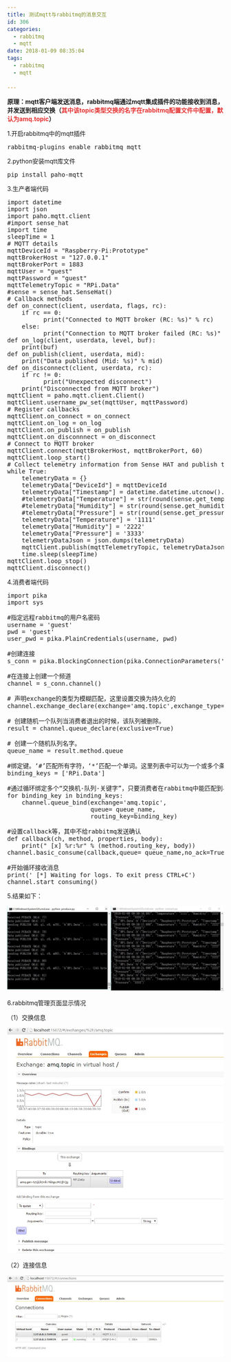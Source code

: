 ```yaml
---
title: 测试mqtt与rabbitmq的消息交互
id: 306
categories:
  - rabbitmq
  - mqtt
date: 2018-01-09 08:35:04
tags:
  - rabbitmq
  - mqtt

---
```


**原理：mqtt客户端发送消息，rabbitmq端通过mqtt集成插件的功能接收到消息，并发送到相应交换（<span style="color:#E53333;">其中该topic类型交换的名字在rabbitmq配置文件中配置，默认为amq.topic</span>）** 


1.开启rabbitmq中的mqtt插件

<pre class="prettyprint lang-py">rabbitmq-plugins enable rabbitmq_mqtt</pre>

2.python安装mqtt库文件

<pre class="prettyprint lang-py">pip install paho-mqtt</pre>

3.生产者端代码

<pre class="prettyprint lang-py">import datetime
import json
import paho.mqtt.client
#import sense_hat
import time
sleepTime = 1
# MQTT details
mqttDeviceId = "Raspberry-Pi:Prototype"
mqttBrokerHost = "127.0.0.1"
mqttBrokerPort = 1883
mqttUser = "guest"
mqttPassword = "guest"
mqttTelemetryTopic = "RPi.Data"
#sense = sense_hat.SenseHat()
# Callback methods
def on_connect(client, userdata, flags, rc):
    if rc == 0:
          print("Connected to MQTT broker (RC: %s)" % rc)
    else:
          print("Connection to MQTT broker failed (RC: %s)" % rc)
def on_log(client, userdata, level, buf):
    print(buf)
def on_publish(client, userdata, mid):
    print("Data published (Mid: %s)" % mid)
def on_disconnect(client, userdata, rc):
    if rc != 0:
          print("Unexpected disconnect")
    print("Disconnected from MQTT broker")
mqttClient = paho.mqtt.client.Client()
mqttClient.username_pw_set(mqttUser, mqttPassword)
# Register callbacks
mqttClient.on_connect = on_connect
mqttClient.on_log = on_log
mqttClient.on_publish = on_publish
mqttClient.on_disconnnect = on_disconnect
# Connect to MQTT broker
mqttClient.connect(mqttBrokerHost, mqttBrokerPort, 60)
mqttClient.loop_start()
# Collect telemetry information from Sense HAT and publish to MQTT broker in JSON format
while True:
    telemetryData = {}
    telemetryData["DeviceId"] = mqttDeviceId
    telemetryData["Timestamp"] = datetime.datetime.utcnow().strftime('%Y-%m-%d %H:%M:%S.%f')[:-3]
    #telemetryData["Temperature"] = str(round(sense.get_temperature(), 2))
    #telemetryData["Humidity"] = str(round(sense.get_humidity(), 2))
    #telemetryData["Pressure"] = str(round(sense.get_pressure(), 2))
    telemetryData["Temperature"] = '1111'
    telemetryData["Humidity"] = '2222'
    telemetryData["Pressure"] = '3333'
    telemetryDataJson = json.dumps(telemetryData)
    mqttClient.publish(mqttTelemetryTopic, telemetryDataJson, 1)
    time.sleep(sleepTime)
mqttClient.loop_stop()
mqttClient.disconnect()</pre>

4.消费者端代码

<pre class="prettyprint lang-py">import pika
import sys

#指定远程rabbitmq的用户名密码
username = 'guest'
pwd = 'guest'
user_pwd = pika.PlainCredentials(username, pwd)

#创建连接
s_conn = pika.BlockingConnection(pika.ConnectionParameters('127.0.0.1', credentials=user_pwd))

#在连接上创建一个频道
channel = s_conn.channel()

# 声明exchange的类型为模糊匹配，这里设置交换为持久化的
channel.exchange_declare(exchange='amq.topic',exchange_type='topic', durable=True)  

# 创建随机一个队列当消费者退出的时候，该队列被删除。
result = channel.queue_declare(exclusive=True)

# 创建一个随机队列名字。  
queue_name = result.method.queue

#绑定键。‘#’匹配所有字符，‘*’匹配一个单词。这里列表中可以为一个或多个条件，能通过列表中字符匹配到的消息，消费者都可以取到
binding_keys = ['RPi.Data']

#通过循环绑定多个“交换机-队列-关键字”，只要消费者在rabbitmq中能匹配到与关键字相应的队列，就从那个队列里取消息
for binding_key in binding_keys:
    channel.queue_bind(exchange='amq.topic',
                       queue= queue_name,
                       routing_key=binding_key)

#设置callback等，其中不给rabbitmq发送确认
def callback(ch, method, properties, body):
    print(" [x] %r:%r" % (method.routing_key, body))
channel.basic_consume(callback,queue= queue_name,no_ack=True)

#开始循环接收消息
print(' [*] Waiting for logs. To exit press CTRL+C')
channel.start_consuming()</pre>

5.结果如下：

![](/img/xjy/rab001.jpg) 

6.rabbitmq管理页面显示情况

（1）交换信息

![](/img/xjy/rab002.jpg) 

（2）连接信息

![](/img/xjy/rab003.jpg)
